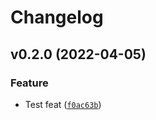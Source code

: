 # Changelog

<!--next-version-placeholder-->

## v0.2.0 (2022-04-05)
### Feature
* Test feat ([`f0ac63b`](https://github.com/dengmingcong/practice/commit/f0ac63b5dd92b74b46db0696179166ab131fc8fc))
